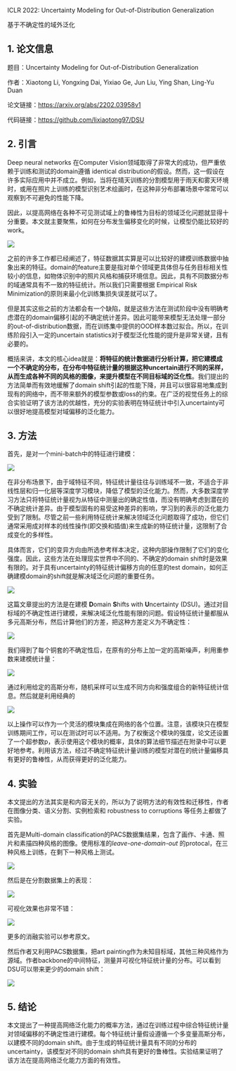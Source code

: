 ICLR 2022: Uncertainty Modeling for Out-of-Distribution Generalization

基于不确定性的域外泛化

## 1. 论文信息

题目：Uncertainty Modeling for Out-of-Distribution Generalization

作者：Xiaotong Li, Yongxing Dai, Yixiao Ge, Jun Liu, Ying Shan, Ling-Yu Duan

论文链接：https://arxiv.org/abs/2202.03958v1

代码链接：https://github.com/lixiaotong97/DSU

## 2. 引言

Deep neural networks 在Computer Vision领域取得了非常大的成功，但严重依赖于训练和测试的domain遵循 identical distribution的假设。然而，这一假设在许多实际应用中并不成立。例如，当将在晴天训练的分割模型用于雨天和雾天环境时，或用在照片上训练的模型识别艺术绘画时，在这种非分布部署场景中常常可以观察到不可避免的性能下降。

因此，以提高网络在各种不可见测试域上的鲁棒性为目标的领域泛化问题就显得十分重要。本文就主要聚焦，如何在分布发生偏移变化的时候，让模型仍能比较好的work。

![](https://img-blog.csdnimg.cn/57eef87342f04a5e92168197722b05c5.png)

之前的许多工作都已经阐述了，特征数据其实算是可以比较好的建模训练数据中抽象出来的特征。domain的feature主要是指对单个领域更具体但与任务目标相关性较小的信息，如物体识别中的照片风格和捕获环境信息。因此，具有不同数据分布的域通常具有不一致的特征统计。所以我们只需要根据 Empirical Risk Minimization的原则来最小化训练集损失误差就可以了。

但是其实这些之前的方法都会有一个缺陷，就是这些方法在测试阶段中没有明确考虑潜在的domain偏移引起的不确定统计差异。因此可能带来模型无法处理一部分的out-of-distribution数据，而在训练集中提供的OOD样本数过拟合。所以，在训练阶段引入一定的uncertain statistics对于模型泛化性能的提升是非常关键，且有必要的。

概括来讲，本文的核心idea就是：**将特征的统计数据进行分析计算，把它建模成一个不确定的分布，在分布中特征统计量的根据这种uncertain进行不同的采样，从而生成各种不同的风格的图像，来提升模型在不同目标域的泛化性**。我们提出的方法简单而有效地缓解了domain shift引起的性能下降，并且可以很容易地集成到现有的网络中，而不带来额外的模型参数或loss的约束。在广泛的视觉任务上的综合实验证明了该方法的优越性，充分的实验表明在特征统计中引入uncertainty可以很好地提高模型对域偏移的泛化能力。

## 3. 方法

首先，是对一个mini-batch中的特征进行建模：

![](https://img-blog.csdnimg.cn/4e4594c3a6d24189aeb9e23ce5c86eda.png)

在非分布场景下，由于域特征不同，特征统计量往往与训练域不一致，不适合于非线性层和归一化层等深度学习模块，降低了模型的泛化能力。然而，大多数深度学习方法只将特征统计量视为从特征中测量出的确定性值，而没有明确考虑到潜在的不确定统计差异。由于模型固有的易受这种差异的影响，学习到的表示的泛化能力受到了限制。尽管之前一些利用特征统计来解决领域泛化问题取得了成功，但它们通常采用成对样本的线性操作(即交换和插值)来生成新的特征统计量，这限制了合成变化的多样性。

具体而言，它们的变异方向由所选参考样本决定，这种内部操作限制了它们的变化强度。因此，这些方法在处理现实世界中不同的、不确定的domain shift时是效果有限的。对于具有uncertainty的特征统计偏移方向的任意的test domain，如何正确建模domain的shift就是解决域泛化问题的重要任务。

![](https://img-blog.csdnimg.cn/4e2a1c5e7ca5418c8bb395a539cc4dba.png)

这篇文章提出的方法是在建模 **D**omain **S**hifts with **U**ncertainty (DSU)。通过对目标域的不确定性进行建模，来解决域泛化性能有限的问题。假设特征统计量都服从多元高斯分布，然后计算他们的方差，把这种方差定义为不确定性：

![](https://img-blog.csdnimg.cn/6cbfbc3821d442f1a9e6ddd4220f9b8b.png)

我们得到了每个铜套的不确定性后，在原有的分布上加一定的高斯噪声，利用重参数来建模统计量：

![](https://img-blog.csdnimg.cn/b224ec0ab90046b9b93a3b62907bd36e.png)

通过利用给定的高斯分布，随机采样可以生成不同方向和强度组合的新特征统计信息。然后就是利用经典的

![](https://img-blog.csdnimg.cn/296aec9b20ee40de9b740f8f42b0f656.png)

以上操作可以作为一个灵活的模块集成在网络的各个位置。注意，该模块只在模型训练期间工作，可以在测试时可以不适用。为了权衡这个模块的强度，论文还设置了一个超参数p，表示使用这个模块的概率，具体的算法细节描述在附录中可以更好地参考。利用该方法，经过不确定特征统计量训练的模型对潜在的统计量偏移具有更好的鲁棒性，从而获得更好的泛化能力。

## 4. 实验

本文提出的方法其实是和内容无关的，所以为了说明方法的有效性和迁移性，作者在图像分类、语义分割、实例检索和 robustness to corruptions 等任务上都做了实验。

首先是Multi-domain classification的PACS数据集结果，包含了画作、卡通、照片和素描四种风格的图像。使用标准的*leave-one-domain-out* 的protocal，在三种风格上训练，在剩下一种风格上测试。

![](https://img-blog.csdnimg.cn/52dedf5ba2a04e0eaf463360525c9da9.png)

然后是在分割数据集上的表现：

![](https://img-blog.csdnimg.cn/4e836a0c99224964944cc11dd886dc4d.png)

可视化效果也非常不错：

![](https://img-blog.csdnimg.cn/6a3805b31aa84f4090d64c7b2acbefaf.png)

更多的消融实验可以参考原文。

然后作者又利用PACS数据集，把art painting作为未知目标域，其他三种风格作为源域。作者backbone的中间特征，测量并可视化特征统计量的分布。可以看到DSU可以带来更少的domain shift：

![](https://img-blog.csdnimg.cn/92f2ca637a1e4e66849ed3e799a48ba5.png)

## 5. 结论

本文提出了一种提高网络泛化能力的概率方法，通过在训练过程中综合特征统计量对领域偏移的不确定性进行建模。每个特征统计量假设遵循一个多变量高斯分布，以建模不同的domain shift。由于生成的特征统计量具有不同的分布的uncertainty，该模型对不同的domain shift具有更好的鲁棒性。实验结果证明了该方法在提高网络泛化能力方面的有效性。